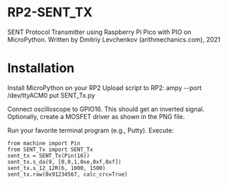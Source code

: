 # RP2-SENT_TX
SENT Protocol Transmitter using Raspberry Pi Pico with PIO on MicroPython.
Written by Dmitriy Levchenkov (arithmechanics.com), 2021

# Installation
Install MicroPython on your RP2
Upload script to RP2:
ampy --port /dev/ttyACM0  put SENT_Tx.py

Connect oscilloscope to GPIO16. This should get an inverted signal.
Optionally, create a MOSFET driver as shown in the PNG file.

Run your favorite terminal program (e.g., Putty). Execute:

```
from machine import Pin
from SENT_Tx import SENT_Tx
sent_tx = SENT_Tx(Pin(16))
sent_tx.s_da(9, [0,0,1,0xe,0xf,0xf])
sent_tx.s_12_12R(6, 1000, 1500)
sent_tx.raw(0x91234567, calc_crc=True)
```
